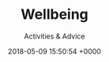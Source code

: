 ---
layout: section
title: Wellbeing
subtitle: Activities &amp; Advice
description: |
  Our activities can improve mental and physical health, while the advice we provide can help you make positive changes to your lifestyle. As well as classes, we run weekly clubs for people who feel lonely, want to chat with new people or have a long-term health condition.
introduction_title: We can help you feel good
introduction: |
  Improve your health and wellbeing through things like singing, pilates, table tennis, cycling, gardening and healthier cooking.

  There’s also a dementia cafe every month where people – including carers – can socialise and receive support.
introduction_photo: '/images/wellbeing-intro.jpg'
childname: activities
facts:
- figure: '1,050'
  description: We’ve served over 1,050 lunches in the lunch club
- figure: '5,023'
  description: We’ve enabled 5,023 volunteer hours dedicated to health and wellbeing
- figure: '269'
  description: We’ve involved 269 people per week in our activities
- figure: '1,100'
  description: We’ve driven 1,100 people to health and wellbeing activities on our community bus
date: 2018-05-09 15:50:54 +0000
story: wellbeing
---